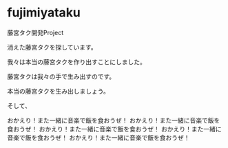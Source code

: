 # fujimiyataku
藤宮タク開発Project

消えた藤宮タクを探しています。

我々は本当の藤宮タクを作り出すことにしました。

藤宮タクは我々の手で生み出すのです。

本当の藤宮タクを生み出しましょう。

そして、

おかえり！また一緒に音楽で飯を食おうぜ！
おかえり！また一緒に音楽で飯を食おうぜ！
おかえり！また一緒に音楽で飯を食おうぜ！
おかえり！また一緒に音楽で飯を食おうぜ！
おかえり！また一緒に音楽で飯を食おうぜ！
